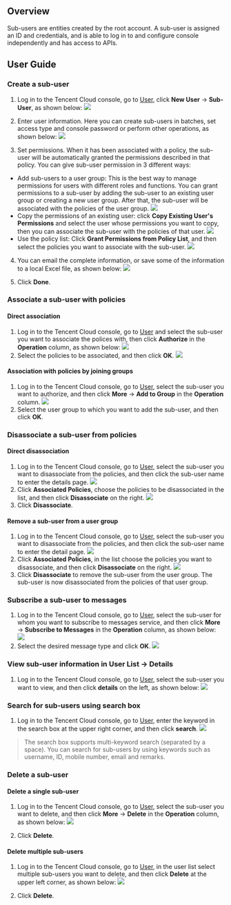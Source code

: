 ## Overview
Sub-users are entities created by the root account. A sub-user is assigned an ID and credentials, and is able to log in to and configure console independently and has access to APIs.

## User Guide

### Create a sub-user
1. Log in to the Tencent Cloud console, go to [User](https://intl.cloud.tencent.com/login), click **New User** -> **Sub-User**, as shown below:
![](https://main.qcloudimg.com/raw/7b921ed8373241c3a0a95ffc07e31d85.png)

2. Enter user information. Here you can create sub-users in batches, set access type and console password or perform other operations, as shown below:
![](https://main.qcloudimg.com/raw/4962841547ebba72831a070dd677948a.png)

3. Set permissions. When it has been associated with a policy, the sub-user will be automatically granted the permissions described in that policy. You can give sub-user permission in 3 different ways:
 - Add sub-users to a user group: This is the best way to manage permissions for users with different roles and functions. You can grant permissions to a sub-user by adding the sub-user to an existing user group or creating a new user group. After that, the sub-user will be associated with the policies of the user group.
![](https://main.qcloudimg.com/raw/e79f64bd22c0360a81be6ede50625697.png)
 - Copy the permissions of an existing user: click **Copy Existing User's Permissions** and select the user whose permissions you want to copy, then you can associate the sub-user with the policies of that user.
![](https://main.qcloudimg.com/raw/3389a46e252f83b2a24ddd792f9acd57.png)
 - Use the policy list: Click **Grant Permissions from Policy List**, and then select the policies you want to associate with the sub-user.
 ![](https://main.qcloudimg.com/raw/0aa27768d3eeb74b2ff47a3e97f13339.png)
4. You can email the complete information, or save some of the information to a local Excel file, as shown below:
![](https://main.qcloudimg.com/raw/48b723b38d8913f04dc8e23a6e59b82b.png)

5. Click **Done**.

### Associate a sub-user with policies

#### Direct association
1. Log in to the Tencent Cloud console, go to [User](https://intl.cloud.tencent.com/login) and select the sub-user you want to associate the polices with, then click **Authorize** in the **Operation** column, as shown below:
![](https://main.qcloudimg.com/raw/d431d6825c51120e9e462237c315f1ea.png)
2. Select the policies to be associated, and then click **OK**.
![](https://main.qcloudimg.com/raw/fb9779cbd6cef71554fa44aa7695b9ba.png)

#### Association with policies by joining groups
1. Log in to the Tencent Cloud console, go to [User](https://intl.cloud.tencent.com/login), select the sub-user you want to authorize, and then click **More** -> **Add to Group** in the **Operation** column.
![](https://main.qcloudimg.com/raw/35fec2c0af30fbc085e1dbb2c6f2a4e1.png)
2. Select the user group to which you want to add the sub-user, and then click **OK**.


### Disassociate a sub-user from policies

#### Direct disassociation
1. Log in to the Tencent Cloud console, go to [User](https://intl.cloud.tencent.com/login), select the sub-user you want to disassociate from the policies, and then click the sub-user name to enter the details page.
![](https://main.qcloudimg.com/raw/c0a52eb5fa8cdffa50a3ac5cb60760e2.png)
2. Click **Associated Policies**, choose the policies to be disassociated in the list, and then click **Disassociate** on the right.
![](https://main.qcloudimg.com/raw/5f47772dd8a3979f943404602a0137c3.png)
3. Click **Disassociate**.

#### Remove a sub-user from a user group
1. Log in to the Tencent Cloud console, go to [User](https://intl.cloud.tencent.com/login), select the sub-user you want to disassociate from the policies, and then click the sub-user name to enter the detail page.
![](https://main.qcloudimg.com/raw/6c61bef73a33142298a11937f7204626.png)
2. Click **Associated Policies**, in the list choose the policies you want to disassociate, and then click **Disassociate** on the right.
![](https://main.qcloudimg.com/raw/cb8fa7fea27df5b61aab292b4e576292.png)
3. Click **Disassociate** to remove the sub-user from the user group. The sub-user is now disassociated from the policies of that user group.

### Subscribe a sub-user to messages
1. Log in to the Tencent Cloud console, go to [User](https://intl.cloud.tencent.com/login), select the sub-user for whom you want to subscribe to messages service, and then click **More** -> **Subscribe to Messages** in the **Operation** column, as shown below:
![](https://main.qcloudimg.com/raw/0eccae84ffb092837cb37ca9e4de7569.png)
2. Select the desired message type and click **OK**.
![](https://main.qcloudimg.com/raw/0f77e3303cd8b19d5e99ef7af00721d6.png)

### View sub-user information in **User List** -> **Details**

1. Log in to the Tencent Cloud console, go to [User](https://intl.cloud.tencent.com/login), select the sub-user you want to view, and then click **details** on the left, as shown below:
 ![](https://main.qcloudimg.com/raw/155fd1de3e96e998fcce98c07ad975a5.png)


### Search for sub-users using search box
1. Log in to the Tencent Cloud console, go to [User](https://intl.cloud.tencent.com/login), enter the keyword in the search box at the upper right corner, and then click **search**. 
![](https://main.qcloudimg.com/raw/4e02a8f8ca32ab753c18bc0e7d033330.png)
>The search box supports multi-keyword search (separated by a space). You can search for sub-users by using keywords such as username, ID, mobile number, email and remarks.



### Delete a sub-user

#### Delete a single sub-user
1. Log in to the Tencent Cloud console, go to [User](https://intl.cloud.tencent.com/login), select the sub-user you want to delete, and then click **More** -> **Delete** in the **Operation** column, as shown below:
![](https://main.qcloudimg.com/raw/83a26b84ac282d64354796115b996cab.png)

2. Click **Delete**.


#### Delete multiple sub-users
1. Log in to the Tencent Cloud console, go to [User](https://intl.cloud.tencent.com/login), in the user list select multiple sub-users you want to delete, and then click **Delete** at the upper left corner, as shown below:
![](https://main.qcloudimg.com/raw/476873d2cf57da621a41967c7c725904.png)

2. Click **Delete**.

